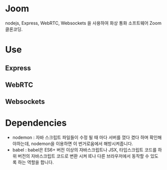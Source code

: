 # Joom

nodejs, Express, WebRTC, Websockets 을 사용하여 화상 통화 소프트웨어 Zoom 클론코딩.

# Use

## Express

## WebRTC

## Websockets

# Dependencies

- nodemon : 자바 스크립트 파일들이 수정 될 때 마다 서버를 껐다 켰다 하며 확인해야하는데, nodemon을 이용하면 이 번거로움에서 해방시켜줍니다.
- babel : babel은 ES6+ 버전 이상의 자바스크립트나 JSX, 타입스크립트 코드를 하위 버전의 자바스크립트 코드로 변환 시켜 IE나 다른 브라우저에서 동작할 수 있도록 하는 역할을 합니다.
